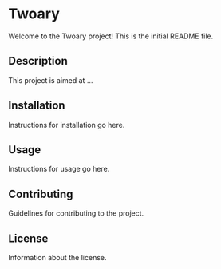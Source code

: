 # Twoary

Welcome to the Twoary project! This is the initial README file.

## Description
This project is aimed at ...

## Installation
Instructions for installation go here.

## Usage
Instructions for usage go here.

## Contributing
Guidelines for contributing to the project.

## License
Information about the license.
